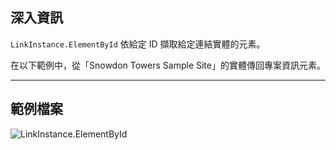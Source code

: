 ## 深入資訊
`LinkInstance.ElementById` 依給定 ID 擷取給定連結實體的元素。

在以下範例中，從「Snowdon Towers Sample Site」的實體傳回專案資訊元素。
___
## 範例檔案

![LinkInstance.ElementById](./Revit.Elements.LinkInstance.ElementById_img.jpg)
